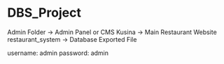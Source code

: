 # DBS_Project

Admin Folder -> Admin Panel or CMS
Kusina -> Main Restaurant Website
restaurant_system -> Database Exported File

username: admin
password: admin
